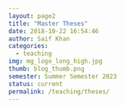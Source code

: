 ```yaml
---
layout: page2
title: "Master Theses"
date: 2018-10-22 16:54:46
author: Saif Khan
categories:
  - teaching
img: mg_logo_long_high.jpg
thumb: blog_thumb.png
semester: Summer Semester 2023
status: current
permalink: /teaching/theses/
---
```

